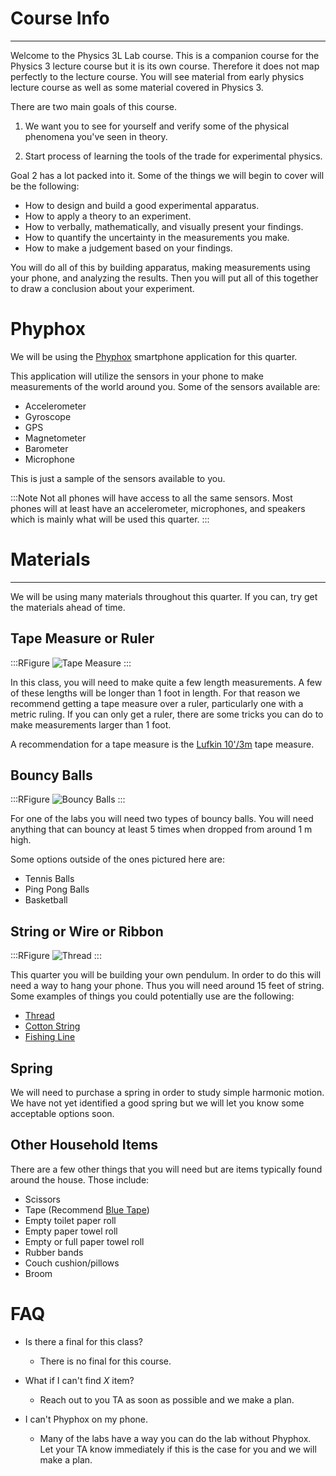 # Course Info
---

Welcome to the Physics 3L Lab course. This is a companion course for the Physics 3 lecture course but it is its own course. Therefore it does not map perfectly to the lecture course. You will see material from early physics lecture course as well as some material covered in Physics 3.

There are two main goals of this course.

1. We want you to see for yourself and verify some of the physical phenomena you've seen in theory.

2. Start process of learning the tools of the trade for experimental physics.

Goal 2 has a lot packed into it. Some of the things we will begin to cover will be the following:

- How to design and build a good experimental apparatus.
- How to apply a theory to an experiment.
- How to verbally, mathematically, and visually present your findings.
- How to quantify the uncertainty in the measurements you make.
- How to make a judgement based on your findings.

You will do all of this by building apparatus, making measurements using your phone, and analyzing the results. Then you will put all of this together to draw a conclusion about your experiment.

# Phyphox

We will be using the [Phyphox](https://phyphox.org/) smartphone application for this quarter.

This application will utilize the sensors in your phone to make measurements of the world around you. Some of the sensors available are:

- Accelerometer
- Gyroscope
- GPS
- Magnetometer
- Barometer
- Microphone

This is just a sample of the sensors available to you.

:::Note
Not all phones will have access to all the same sensors. Most phones will at least have an accelerometer, microphones, and speakers which is mainly what will be used this quarter.
:::

# Materials
---

We will be using many materials throughout this quarter. If you can, try get the materials ahead of time.

## Tape Measure or Ruler

:::RFigure
![Tape Measure](../imgs/courseinfo/tapemeasure.png)
:::

In this class, you will need to make quite a few length measurements. A few of these lengths will be longer than 1 foot in length. For that reason we recommend getting a tape measure over a ruler, particularly one with a metric ruling. If you can only get a ruler, there are some tricks you can do to make measurements larger than 1 foot.

A recommendation for a tape measure is the [Lufkin 10'/3m](https://www.amazon.com/LUFKIN-L610CMEN-Tape-Power-13Mm/dp/B078Z354J9/ref=sr_1_16?dchild=1&keywords=tape+measure+lufkin+metric&qid=1609360095&s=hi&sr=1-16) tape measure.

## Bouncy Balls

:::RFigure
![Bouncy Balls](../imgs/courseinfo/bouncyballs.png)
:::

For one of the labs you will need two types of bouncy balls. You will need anything that can bouncy at least 5 times when dropped from around 1 m high.

Some options outside of the ones pictured here are:

- Tennis Balls
- Ping Pong Balls
- Basketball

## String or Wire or Ribbon

:::RFigure
![Thread](../imgs/courseinfo/string.png)
:::

This quarter you will be building your own pendulum. In order to do this will need a way to hang your phone. Thus you will need around 15 feet of string. Some examples of things you could potentially use are the following:

- [Thread](https://www.amazon.com/Singer-150-yard-Purpose-Polyester-Thread/dp/B000PSBYBG/ref=sr_1_8?dchild=1&keywords=thread&qid=1609361665&sr=8-8)
- [Cotton String](https://www.amazon.com/Regency-Natural-Cooking-Twine-Cotton/dp/B002NU6HOI/ref=sr_1_5?dchild=1&keywords=cotton+string&qid=1609361715&sr=8-5)
- [Fishing Line](https://www.amazon.com/KATUYSHA-Braided-Abrasion-Resistant-Superline/dp/B07VHH1YC4/ref=sr_1_17_sspa?dchild=1&keywords=fishing+line&qid=1609361909&sr=8-17-spons&psc=1&spLa=ZW5jcnlwdGVkUXVhbGlmaWVyPUE5WUpHTk8yV1NRREsmZW5jcnlwdGVkSWQ9QTA5NjUwMDMxQ05RRk0ySFJCTFFIJmVuY3J5cHRlZEFkSWQ9QTA2ODg3MjkzSDI3NkNBTzQ3MEo3JndpZGdldE5hbWU9c3BfbXRmJmFjdGlvbj1jbGlja1JlZGlyZWN0JmRvTm90TG9nQ2xpY2s9dHJ1ZQ==)


## Spring

We will need to purchase a spring in order to study simple harmonic motion. We have not yet identified a good spring but we will let you know some acceptable options soon.

## Other Household Items

There are a few other things that you will need but are items typically found around the house. Those include:

- Scissors
- Tape (Recommend [Blue Tape](https://www.amazon.com/ScotchBlue-Painters-Multi-Use-70-Inch-2090-18E/dp/B00004Z4BB/ref=sr_1_8?dchild=1&keywords=blue+painters+tape&qid=1609365021&sr=8-8))
- Empty toilet paper roll
- Empty paper towel roll
- Empty or full paper towel roll
- Rubber bands
- Couch cushion/pillows
- Broom

# FAQ

- Is there a final for this class?

    - There is no final for this course.

- What if I can't find $X$ item?

    - Reach out to you TA as soon as possible and we make a plan.

- I can't Phyphox on my phone.

    - Many of the labs have a way you can do the lab without Phyphox. Let your TA know immediately if this is the case for you and we will make a plan.